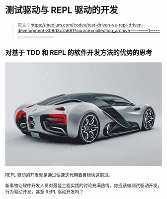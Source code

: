 # 测试驱动与 REPL 驱动的开发

> 原文：<https://medium.com/codex/test-driven-vs-repl-driven-development-809d3c7a681?source=collection_archive---------1----------------------->

## 对基于 TDD 和 REPL 的软件开发方法的优势的思考

![](img/d6ce80768578ce4854b9abb665e99b6f.png)

REPL 驱动的开发就是通过快速迭代朝着目标快速前进。

新事物让软件开发人员对最佳工程实践的讨论充满热情。你应该做测试驱动开发，行为驱动开发，甚至 REPL 驱动开发吗？